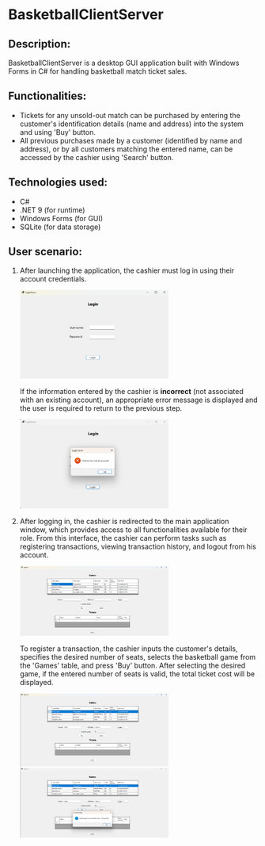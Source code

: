 <h1>BasketballClientServer</h1>

<h2>Description:</h2>
<p>
  BasketballClientServer is a desktop GUI application built with Windows Forms in C# for handling basketball match ticket sales.
</p>
<h2>Functionalities:</h2>
<ul>
  <li>
    Tickets for any unsold-out match can be purchased by entering the customer's identification details (name and address) into the system and using 'Buy' button.
  </li>
  <li>
    All previous purchases made by a customer (identified by name and address), or by all customers matching the entered name, can be accessed by the cashier using 'Search' button.
  </li>
</ul>

<h2>
  Technologies used:
</h2>
<ul>
  <li>
    C#
  </li>
  <li>
    .NET 9 (for runtime)
  </li>
  <li>
    Windows Forms (for GUI)
  </li>
  <li>
    SQLite (for data storage)
  </li>
</ul>

<h2>
  User scenario:
</h2>
<ol>
  <li>
    <p>
      After launching the application, the cashier must log in using their account credentials.
    </p>
    <img src="../images/BasketballClientServer/loginForm.png" alt="loginForm" width="300">
    <p>
      If the information entered by the cashier is <b>incorrect</b> (not associated with an existing account), an appropriate error message is displayed and the user is required to return to the previous step.
    </p>
    <img src="../images/BasketballClientServer/loginFormError.png" alt="loginFormError" width="300">
  </li>
    
  <li>
    <p>
      After logging in, the cashier is redirected to the main application window, which provides access to all functionalities available for their role. From this interface, the cashier can perform tasks such as registering transactions, viewing transaction history, and logout from his account.
    </p>
    <img src="../images/BasketballClientServer/appForm.png" alt="appForm" width="300">
    <p>
      To register a transaction, the cashier inputs the customer's details, specifies the desired number of seats, selects the basketball game from the 'Games' table, and press 'Buy' button.
      After selecting the desired game, if the entered number of seats is valid, the total ticket cost will be displayed.
    </p>
    <img src="../images/BasketballClientServer/appFormBuyBefore.png" alt="appFormBuyBefore" width="300">
    <img src="../images/BasketballClientServer/appFormBuyAfter.png" alt="appFormBuyAfter" width="300">
  </li>
</ol>




